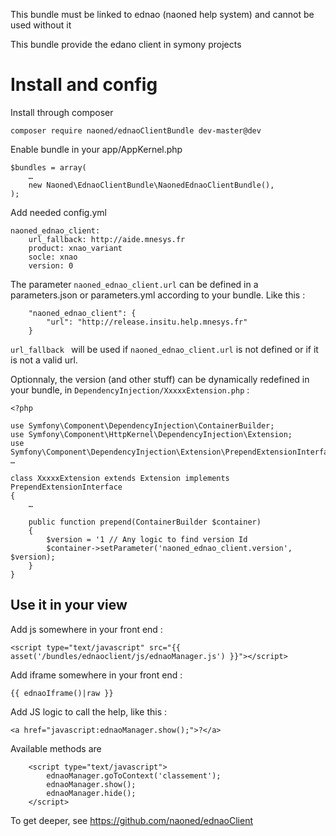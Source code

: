 
This bundle must be linked to ednao (naoned help system) and cannot be used without it

This bundle provide the edano client in symony projects

# Install and config

Install through composer

```
composer require naoned/ednaoClientBundle dev-master@dev
```

Enable bundle in your app/AppKernel.php

```
$bundles = array(
    …
    new Naoned\EdnaoClientBundle\NaonedEdnaoClientBundle(),
);
```

Add needed config.yml

```
naoned_ednao_client:
    url_fallback: http://aide.mnesys.fr
    product: xnao_variant
    socle: xnao
    version: 0
```

The parameter ``naoned_ednao_client.url`` can be defined in a parameters.json or parameters.yml according to your bundle. Like this :
```
    "naoned_ednao_client": {
        "url": "http://release.insitu.help.mnesys.fr"
    }
```

``url_fallback `` will be used if ``naoned_ednao_client.url`` is not defined or if it is not a valid url.

Optionnaly, the version (and other stuff) can be dynamically redefined in your bundle, in ``DependencyInjection/XxxxxExtension.php`` :

```
<?php

use Symfony\Component\DependencyInjection\ContainerBuilder;
use Symfony\Component\HttpKernel\DependencyInjection\Extension;
use Symfony\Component\DependencyInjection\Extension\PrependExtensionInterface;
…

class XxxxxExtension extends Extension implements PrependExtensionInterface
{
    …

    public function prepend(ContainerBuilder $container)
    {
        $version = '1 // Any logic to find version Id
        $container->setParameter('naoned_ednao_client.version', $version);
    }
}
```

## Use it in your view

Add js somewhere in your front end :
```
<script type="text/javascript" src="{{ asset('/bundles/ednaoclient/js/ednaoManager.js') }}"></script>
```

Add iframe somewhere in your front end :
```
{{ ednaoIframe()|raw }}
```

Add JS logic to call the help, like this :
```
<a href="javascript:ednaoManager.show();">?</a>
```

Available methods are
```
    <script type="text/javascript">
        ednaoManager.goToContext('classement');
        ednaoManager.show();
        ednaoManager.hide();
    </script>
```

To get deeper, see https://github.com/naoned/ednaoClient
